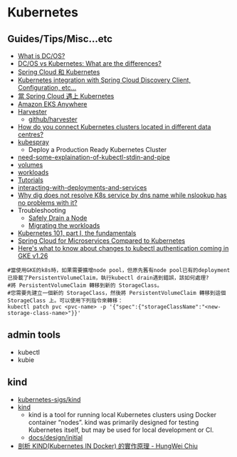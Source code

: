 # Kubernetes

## Guides/Tips/Misc...etc

* [What is DC/OS?](https://dcos.io/)
* [DC/OS vs Kubernetes: What are the differences?](https://stackshare.io/stackups/dcos-vs-kubernetes)
* [Spring Cloud 和 Kubernetes](https://youtu.be/_xMgDF8_mKY)
* [Kubernetes integration with Spring Cloud Discovery Client, Configuration, etc... ](https://github.com/spring-cloud/spring-cloud-kubernetes)
* [當 Spring Cloud 遇上 Kubernetes](https://medium.com/brobridge/%E7%95%B6-spring-cloud-%E9%81%87%E4%B8%8A-kubernetes-5bc9e6ce602f)
* [Amazon EKS Anywhere](https://anywhere.eks.amazonaws.com/docs/)
* [Harvester](https://harvesterhci.io/)
    * [github/harvester](https://github.com/harvester/harvester)
* [How do you connect Kubernetes clusters located in different data centres?](https://learnk8s.io/bite-sized/connecting-multiple-kubernetes-clusters)
* [kubespray](https://github.com/kubernetes-sigs/kubespray)
    * Deploy a Production Ready Kubernetes Cluster
* [need-some-explaination-of-kubectl-stdin-and-pipe](https://stackoverflow.com/questions/54032336/need-some-explaination-of-kubectl-stdin-and-pipe)
* [volumes](https://kubernetes.io/docs/concepts/storage/volumes/)
* [workloads](https://kubectl.docs.kubernetes.io/guides/introduction/resources_controllers/#workloads)
* [Tutorials](https://kubernetes.io/docs/tutorials/#basics)
* [interacting-with-deployments-and-services](https://kubernetes.io/docs/reference/kubectl/cheatsheet/#interacting-with-deployments-and-services)
* [Why dig does not resolve K8s service by dns name while nslookup has no problems with it?](https://stackoverflow.com/questions/50668124/why-dig-does-not-resolve-k8s-service-by-dns-name-while-nslookup-has-no-problems)
* Troubleshooting
    * [Safely Drain a Node](https://kubernetes.io/docs/tasks/administer-cluster/safely-drain-node/)
    * [Migrating the workloads](https://cloud.google.com/kubernetes-engine/docs/tutorials/migrating-node-pool#step_4_migrate_the_workloads)
* [Kubernetes 101, part I, the fundamentals](https://dev.to/leandronsp/kubernetes-101-part-i-the-fundamentals-23a1)
* [Spring Cloud for Microservices Compared to Kubernetes](https://developers.redhat.com/blog/2016/12/09/spring-cloud-for-microservices-compared-to-kubernetes)
* [Here's what to know about changes to kubectl authentication coming in GKE v1.26](https://cloud.google.com/blog/products/containers-kubernetes/kubectl-auth-changes-in-gke)

```shell
#當使用GKE的k8s時，如果需要擴增node pool，但原先舊有node pool已有的deployment已掛載了PersistentVolumeClaim，執行kubectl drain遇到錯誤，該如何處理?
#將 PersistentVolumeClaim 轉移到新的 StorageClass。
#您需要先建立一個新的 StorageClass，然後將 PersistentVolumeClaim 轉移到這個 StorageClass 上。可以使用下列指令來轉移：
kubectl patch pvc <pvc-name> -p '{"spec":{"storageClassName":"<new-storage-class-name>"}}'

```

## admin tools

* kubectl
* kubie

## kind

* [kubernetes-sigs/kind](https://github.com/kubernetes-sigs/kind)
* [kind](https://kind.sigs.k8s.io/)
    * kind is a tool for running local Kubernetes clusters using Docker container “nodes”. kind was primarily designed for testing Kubernetes itself, but may be used for local development or CI.
    * [docs/design/initial](https://kind.sigs.k8s.io/docs/design/initial/)
* [剖析 KIND(Kubernetes IN Docker) 的實作原理 - HungWei Chiu](https://hackmd.io/TvUa7q52R4a8HG9lPu-rVw)